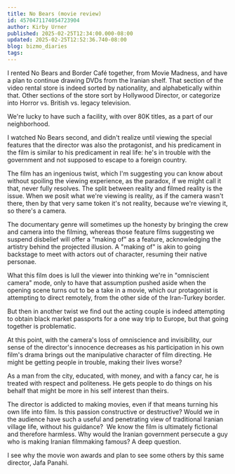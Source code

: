 ```yaml
---
title: No Bears (movie review)
id: 4570471174054723904
author: Kirby Urner
published: 2025-02-25T12:34:00.000-08:00
updated: 2025-02-25T12:52:36.740-08:00
blog: bizmo_diaries
tags: 
---
```


[](https://www.flickr.com/photos/kirbyurner/albums/72157621793762675)

I rented No Bears and Border Café together, from Movie Madness, and have a plan to continue drawing DVDs from the Iranian shelf. That section of the video rental store is indeed sorted by nationality, and alphabetically within that. Other sections of the store sort by Hollywood Director, or categorize into Horror vs. British vs. legacy television. 

We're lucky to have such a facility, with over 80K titles, as a part of our neighborhood.

I watched No Bears second, and didn't realize until viewing the special features that the director was also the protagonist, and his predicament in the film is similar to his predicament in real life: he's in trouble with the government and not supposed to escape to a foreign country.

The film has an ingenious twist, which I'm suggesting you can know about without spoiling the viewing experience, as the paradox, if we might call it that, never fully resolves. The split between reality and filmed reality is the issue. When we posit what we're viewing is reality, as if the camera wasn't there, then by that very same token it's not reality, because we're viewing it, so there's a camera.

The documentary genre will sometimes up the honesty by bringing the crew and camera into the filming, whereas those feature films suggesting we suspend disbelief will offer a "making of" as a feature, acknowledging the artistry behind the projected illusion. A "making of" is akin to going backstage to meet with actors out of character, resuming their native personae.

What this film does is lull the viewer into thinking we're in "omniscient camera" mode, only to have that assumption pushed aside when the opening scene turns out to be a take in a movie, which our protagonist is attempting to direct remotely, from the other side of the Iran-Turkey border. 

But then in another twist we find out the acting couple is indeed attempting to obtain black market passports for a one way trip to Europe, but that going together is problematic.

At this point, with the camera's loss of omniscience and invisibility, our sense of the director's innocence decreases as his participation in his own film's drama brings out the manipulative character of film directing. He might be getting people in trouble, making their lives worse? 

As a man from the city, educated, with money, and with a fancy car, he is treated with respect and politeness. He gets people to do things on his behalf that might be more in his self interest than theirs.

The director is addicted to making movies, even if that means turning his own life into film. Is this passion constructive or destructive? Would we in the audience have such a useful and penetrating view of traditional Iranian village life, without his guidance?  We know the film is ultimately fictional and therefore harmless. Why would the Iranian government persecute a guy who is making Iranian filmmaking famous? A deep question.

I see why the movie won awards and plan to see some others by this same director, Jafa Panahi.